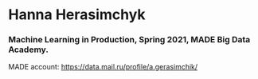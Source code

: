 # Hanna Herasimchyk
### Machine Learning in Production, Spring 2021, MADE Big Data Academy.
MADE account: https://data.mail.ru/profile/a.gerasimchik/
